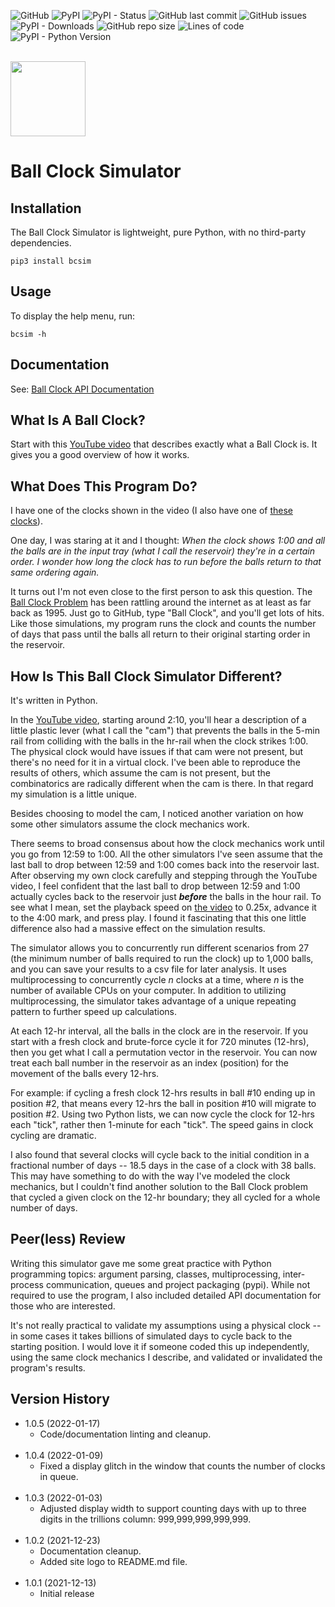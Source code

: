 ![GitHub](https://img.shields.io/github/license/geozeke/bcsim)
![PyPI](https://img.shields.io/pypi/v/bcsim)
![PyPI - Status](https://img.shields.io/pypi/status/bcsim)
![GitHub last commit](https://img.shields.io/github/last-commit/geozeke/bcsim)
![GitHub issues](https://img.shields.io/github/issues/geozeke/bcsim)
![PyPI - Downloads](https://img.shields.io/pypi/dm/bcsim)
![GitHub repo size](https://img.shields.io/github/repo-size/geozeke/bcsim)
![Lines of code](https://img.shields.io/tokei/lines/github/geozeke/bcsim)
![PyPI - Python Version](https://img.shields.io/pypi/pyversions/bcsim)

<br>

<img src="https://drive.google.com/uc?export=view&id=1H04KVAA3ohH_dLXIrC0bXuJXDn3VutKc" width="120"/>

# Ball Clock Simulator

## Installation

The Ball Clock Simulator is lightweight, pure Python, with no third-party dependencies.

```shell
pip3 install bcsim  
```

## Usage

To display the help menu, run:

```shell
bcsim -h
```

## Documentation

See: [Ball Clock API Documentation](https://geozeke.github.io/bcsim)

## What Is A Ball Clock?

Start with this [YouTube video](https://www.youtube.com/watch?v=F7K6GIBWPQw) that describes exactly what a Ball Clock is. It gives you a good overview of how it works.

## What Does This Program Do?

I have one of the clocks shown in the video (I also have one of [these clocks](https://www.idle-tyme.com/)).

One day, I was staring at it and I thought: *When the clock shows 1:00 and all the balls are in the input tray (what I call the reservoir) they're in a certain order. I wonder how long the clock has to run before the balls return to that same ordering again.*

It turns out I'm not even close to the first person to ask this question. The [Ball Clock Problem](http://www.chilton.com/~jimw/ballclk.html) has been rattling around the internet as at least as far back as 1995. Just go to GitHub, type "Ball Clock", and you'll get lots of hits. Like those simulations, my program runs the clock and counts the number of days that pass until the balls all return to their original starting order in the reservoir.

## How Is This Ball Clock Simulator Different?

It's written in Python.

In the [YouTube video](https://www.youtube.com/watch?v=F7K6GIBWPQw), starting around 2:10, you'll hear a description of a little plastic lever (what I call the "cam") that prevents the balls in the 5-min rail from colliding with the balls in the hr-rail when the clock strikes 1:00. The physical clock would have issues if that cam were not present, but there's no need for it in a virtual clock. I've been able to reproduce the results of others, which assume the cam is not present, but the combinatorics are radically different when the cam is there. In that regard my simulation is a little unique.

Besides choosing to model the cam, I noticed another variation on how some other simulators assume the clock mechanics work.

There seems to broad consensus about how the clock mechanics work until you go from 12:59 to 1:00. All the other simulators I've seen assume that the last ball to drop between 12:59 and 1:00 comes back into the reservoir last. After observing my own clock carefully and stepping through the YouTube video, I feel confident that the last ball to drop between 12:59 and 1:00 actually cycles back to the reservoir just ***before*** the balls in the hour rail. To see what I mean, set the playback speed on [the video]((https://www.youtube.com/watch?v=F7K6GIBWPQw)) to 0.25x, advance it to the 4:00 mark, and press play. I found it fascinating that this one little difference also had a massive effect on the simulation results.

The simulator allows you to concurrently run different scenarios from 27 (the minimum number of balls required to run the clock) up to 1,000 balls, and you can save your results to a csv file for later analysis. It uses multiprocessing to concurrently cycle *n* clocks at a time, where *n* is the number of available CPUs on your computer. In addition to utilizing multiprocessing, the simulator takes advantage of a unique repeating pattern to further speed up calculations.

At each 12-hr interval, all the balls in the clock are in the reservoir. If you start with a fresh clock and brute-force cycle it for 720 minutes (12-hrs), then you get what I call a permutation vector in the reservoir. You can now treat each ball number in the reservoir as an index (position) for the movement of the balls every 12-hrs.

For example: if cycling a fresh clock 12-hrs results in ball #10 ending up in position #2, that means every 12-hrs the ball in position #10 will migrate to position #2. Using two Python lists, we can now cycle the clock for 12-hrs each "tick", rather then 1-minute for each "tick". The speed gains in clock cycling are dramatic.

I also found that several clocks will cycle back to the initial condition in a fractional number of days -- 18.5 days in the case of a clock with 38 balls. This may have something to do with the way I've modeled the clock mechanics, but I couldn't find another solution to the Ball Clock problem that cycled a given clock on the 12-hr boundary; they all cycled for a whole number of days.

## Peer(less) Review

Writing this simulator gave me some great practice with Python programming topics: argument parsing, classes, multiprocessing, inter-process communication, queues and project packaging (pypi). While not required to use the program, I also included detailed API documentation for those who are interested.

It's not really practical to validate my assumptions using a physical clock -- in some cases it takes billions of simulated days to cycle back to the starting position. I would love it if someone coded this up independently, using the same clock mechanics I describe, and validated or invalidated the program's results.

## Version History

* 1.0.5 (2022-01-17)
  * Code/documentation linting and cleanup.<br><br>
* 1.0.4 (2022-01-09)
  * Fixed a display glitch in the window that counts the number of clocks in queue.<br><br>
* 1.0.3 (2022-01-03)
  * Adjusted display width to support counting days with up to three digits in the trillions column: 999,999,999,999,999.<br><br>
* 1.0.2 (2021-12-23)
  * Documentation cleanup.
  * Added site logo to README.md file.<br><br>
* 1.0.1 (2021-12-13)
  * Initial release
